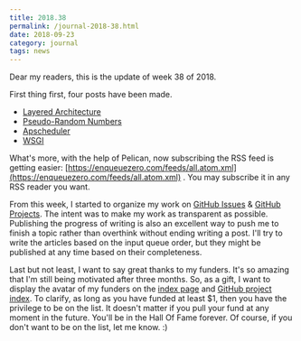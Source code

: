 ```yaml
---
title: 2018.38
permalink: /journal-2018-38.html
date: 2018-09-23
category: journal
tags: news
---
```


Dear my readers, this is the update of week 38 of 2018.

First thing first, four posts have been made.

* [Layered Architecture](https://enqueuezero.com/layered-architecture.html)
* [Pseudo-Random Numbers](https://enqueuezero.com/pseudo-random-numbers.html)
* [Apscheduler](https://enqueuezero.com/apscheduler.html)
* [WSGI](https://enqueuezero.com/wsgi.html)

What's more, with the help of Pelican, now subscribing the RSS feed is getting easier: [https://enqueuezero.com/feeds/all.atom.xml](https://enqueuezero.com/feeds/all.atom.xml) . You may subscribe it in any RSS reader you want.

From this week, I started to organize my work on [GitHub Issues](https://github.com/soasme/EnqueueZero/issues) & [GitHub Projects](https://github.com/soasme/EnqueueZero/projects/1). The intent was to make my work as transparent as possible. Publishing the progress of writing is also an excellent way to push me to finish a topic rather than overthink without ending writing a post. I'll try to write the articles based on the input queue order, but they might be published at any time based on their completeness.

Last but not least, I want to say great thanks to my funders. It's so amazing that I'm still being motivated after three months. So, as a gift, I want to display the avatar of my funders on the [index page](https://enqueuezero.com/) and [GitHub project index](https://github.com/soasme/EnqueueZero). To clarify, as long as you have funded at least $1, then you have the privilege to be on the list. It doesn't matter if you pull your fund at any moment in the future. You'll be in the Hall Of Fame forever. Of course, if you don't want to be on the list, let me know. :)

